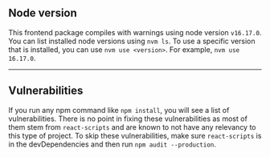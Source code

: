 ## Node version

This frontend package compiles with warnings using node version `v16.17.0`.
You can list installed node versions using `nvm ls`. To use a specific version that is installed, you can use `nvm use <version>`. For example, `nvm use 16.17.0`.

---

## Vulnerabilities 

If you run any npm command like `npm install`, you will see a list of vulnerabilities. There is no point in fixing these vulnerabilities as most of them stem from `react-scripts` and are known to not have any relevancy to this type of project. To skip these vulnerabilities, make sure `react-scripts` is in the devDependencies and then run `npm audit --production`.